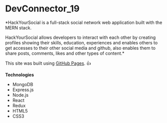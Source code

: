 # DevConnector_19

*HackYourSocial is a full-stack social network web application built with the MERN stack.

HackYourSocial allows developers to interact with each other by creating profiles showing their skills, education, experiences and enables others to get accesses to their other social media and github, also enables them to share posts, comments, likes and other types of content.*

This site was built using [GitHub Pages](https://stormy-garden-42594.herokuapp.com/). :+1:



**Technologies**
- MongoDB
- Express.js
- Node.js
- React
- Redux
- HTML5
- CSS3
